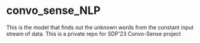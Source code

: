 # convo_sense_NLP
This is the model that finds out the unknown words from the constant input stream of data. This is a private repo for SDP'23 Convo-Sense project
